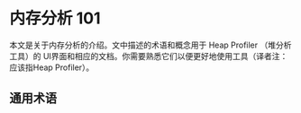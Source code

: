 # 内存分析 101

本文是关于内存分析的介绍。文中描述的术语和概念用于 Heap Profiler （堆分析工具）的 UI界面和相应的文档。你需要熟悉它们以便更好地使用工具（译者注：应该指Heap Profiler）。

## 通用术语
